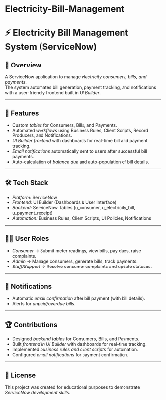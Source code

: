 # Electricity-Bill-Management
# ⚡ Electricity Bill Management System (ServiceNow)

## 📌 Overview
A ServiceNow application to manage *electricity consumers, bills, and payments*.  
The system automates bill generation, payment tracking, and notifications with a user-friendly frontend built in *UI Builder*.

---

## 🚀 Features
- Custom *tables* for Consumers, Bills, and Payments.  
- Automated *workflows* using Business Rules, Client Scripts, Record Producers, and Notifications.  
- *UI Builder frontend* with dashboards for real-time bill and payment tracking.  
- *Email notifications* automatically sent to users after successful bill payments.  
- Auto-calculation of *balance due* and auto-population of bill details.  

---

## 🛠 Tech Stack
- *Platform:* ServiceNow  
- *Frontend:* UI Builder (Dashboards & User Interface)  
- *Backend:* ServiceNow Tables (u_consumer, u_electricity_bill, u_payment_receipt)  
- *Automation:* Business Rules, Client Scripts, UI Policies, Notifications  

---

## 👨‍💻 User Roles
- *Consumer* → Submit meter readings, view bills, pay dues, raise complaints.  
- *Admin* → Manage consumers, generate bills, track payments.  
- *Staff/Support* → Resolve consumer complaints and update statuses.  

---

## 📧 Notifications
- Automatic *email confirmation* after bill payment (with bill details).  
- Alerts for *unpaid/overdue bills*.  

---

## 🏆 Contributions
- Designed *backend tables* for Consumers, Bills, and Payments.  
- Built *frontend in UI Builder* with dashboards for real-time tracking.  
- Implemented *business rules and client scripts* for automation.  
- Configured *email notifications* for payment confirmation.  

---

## 📜 License
This project was created for educational purposes to demonstrate *ServiceNow development skills*.
